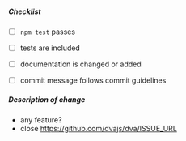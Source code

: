 <!--
Thank you for your pull request. Please review below requirements.
Bug fixes and new features should include tests.
Contributors guide: https://github.com/dvajs/dva/blob/master/CONTRIBUTING.md

感谢您贡献代码。请确认下列 checklist 的完成情况。
Bug 修复和新功能必须包含测试。
Contributors guide: https://github.com/dvajs/dva/blob/master/CONTRIBUTING.md
-->

##### Checklist

<!-- Remove items that do not apply. For completed items, change [ ] to [x]. -->

- [ ] `npm test` passes
- [ ] tests are included
- [ ] documentation is changed or added
- [ ] commit message follows commit guidelines


##### Description of change

<!-- Provide a description of the change below this comment. -->

- any feature?
- close https://github.com/dvajs/dva/ISSUE_URL
